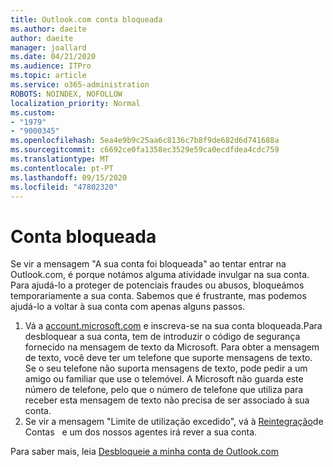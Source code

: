 ```yaml
---
title: Outlook.com conta bloqueada
ms.author: daeite
author: daeite
manager: joallard
ms.date: 04/21/2020
ms.audience: ITPro
ms.topic: article
ms.service: o365-administration
ROBOTS: NOINDEX, NOFOLLOW
localization_priority: Normal
ms.custom:
- "1979"
- "9000345"
ms.openlocfilehash: 5ea4e9b9c25aa6c8136c7b8f9de682d6d741688a
ms.sourcegitcommit: c6692ce0fa1358ec3529e59ca0ecdfdea4cdc759
ms.translationtype: MT
ms.contentlocale: pt-PT
ms.lasthandoff: 09/15/2020
ms.locfileid: "47802320"
---
```

# <a name="account-locked"></a>Conta bloqueada

Se vir a mensagem "A sua conta foi bloqueada" ao tentar entrar na Outlook.com, é porque notámos alguma atividade invulgar na sua conta. Para ajudá-lo a proteger de potenciais fraudes ou abusos, bloqueámos temporariamente a sua conta. Sabemos que é frustrante, mas podemos ajudá-lo a voltar à sua conta com apenas alguns passos.

1. Vá a [account.microsoft.com](https://go.microsoft.com/fwlink/?linkid=2090484) e inscreva-se na sua conta bloqueada.Para desbloquear a sua conta, tem de introduzir o código de segurança fornecido na mensagem de texto da Microsoft. Para obter a mensagem de texto, você deve ter um telefone que suporte mensagens de texto. Se o seu telefone não suporta mensagens de texto, pode pedir a um amigo ou familiar que use o telemóvel. A Microsoft não guarda este número de telefone, pelo que o número de telefone que utiliza para receber esta mensagem de texto não precisa de ser associado à sua conta.
2. Se vir a mensagem "Limite de utilização excedido", vá à [Reintegração](https://go.microsoft.com/fwlink/?linkid=2090483)de Contas   e um dos nossos agentes irá rever a sua conta.

Para saber mais, leia [Desbloqueie a minha conta de Outlook.com](https://support.office.com/article/f4ad2701-d166-4d8b-8a6a-9af2a1f8a4c4?wt.mc_id=Office_Outlook_com_Alchemy) 